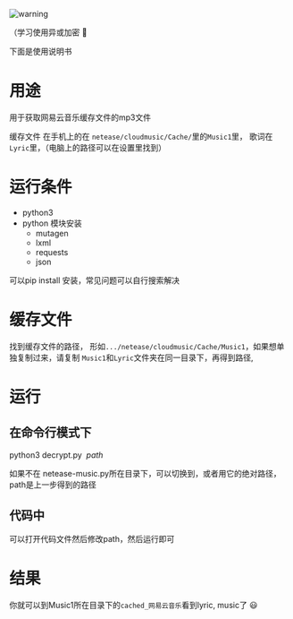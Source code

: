![warning](http://ounix1xcw.bkt.clouddn.com/warning.png)

（学习使用异或加密 :see_no_evil:

下面是使用说明书

# 用途
用于获取网易云音乐缓存文件的mp3文件

缓存文件 在手机上的在 `netease/cloudmusic/Cache/`里的`Music1`里， 歌词在`Lyric`里，（电脑上的路径可以在设置里找到）


# 运行条件
* python3
* python 模块安装
  - mutagen
  - lxml
  - requests
  - json
  
 可以pip install 安装，常见问题可以自行搜索解决
 
 # 缓存文件
 找到缓存文件的路径， 形如`.../netease/cloudmusic/Cache/Music1`，如果想单独复制过来，请复制 `Music1`和`Lyric`文件夹在同一目录下，再得到路径,
 
 # 运行
 ## 在命令行模式下
 python3 decrypt.py  *path*
 
 如果不在 netease-music.py所在目录下，可以切换到，或者用它的绝对路径，
 path是上一步得到的路径
 
 ## 代码中
 可以打开代码文件然后修改path，然后运行即可
 
 # 结果
 你就可以到Music1所在目录下的`cached_网易云音乐`看到lyric, music了 :smiley: 
